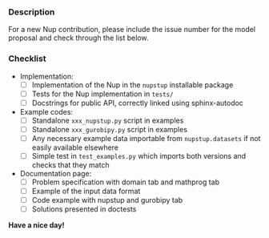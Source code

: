 <!-- Provide a general summary of your proposed changes in the Title field above -->

### Description
<!-- Describe your changes in detail -->

For a new Nup contribution, please include the issue number for the model proposal and check through the list below.

### Checklist
<!-- go over following points. check them with an `x` if they are completed, (they turn into clickable checkboxes once the PR is submitted, so no need to do everything at once) -->

- Implementation:
  - [ ] Implementation of the Nup in the `nupstup` installable package
  - [ ] Tests for the Nup implementation in `tests/`
  - [ ] Docstrings for public API, correctly linked using sphinx-autodoc
- Example codes:
  - [ ] Standalone `xxx_nupstup.py` script in examples
  - [ ] Standalone `xxx_gurobipy.py` script in examples
  - [ ] Any necessary example data importable from `nupstup.datasets` if not easily available elsewhere
  - [ ] Simple test in `test_examples.py` which imports both versions and checks that they match
- Documentation page:
  - [ ] Problem specification with domain tab and mathprog tab
  - [ ] Example of the input data format
  - [ ] Code example with nupstup and gurobipy tab
  - [ ] Solutions presented in doctests

**Have a nice day!**